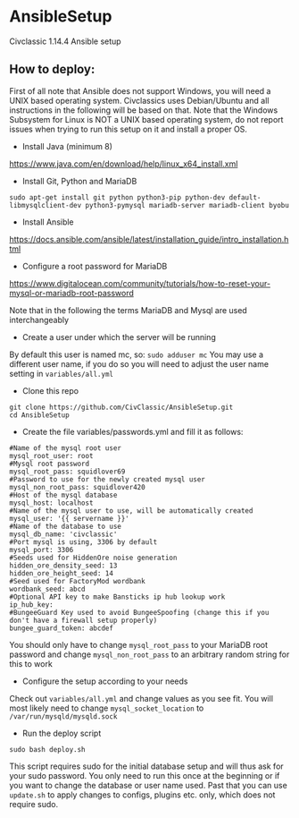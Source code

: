# AnsibleSetup
Civclassic 1.14.4 Ansible setup


## How to deploy:

First of all note that Ansible does not support Windows, you will need a UNIX based operating system. Civclassics uses Debian/Ubuntu and all instructions in the following will be based on that. Note that the Windows Subsystem for Linux is NOT a UNIX based operating system, do not report issues when trying to run this setup on it and install a proper OS.


- Install Java (minimum 8)

https://www.java.com/en/download/help/linux_x64_install.xml

- Install Git, Python and MariaDB

`sudo apt-get install git python python3-pip python-dev default-libmysqlclient-dev python3-pymysql mariadb-server mariadb-client byobu`

- Install Ansible

https://docs.ansible.com/ansible/latest/installation_guide/intro_installation.html

- Configure a root password for MariaDB

https://www.digitalocean.com/community/tutorials/how-to-reset-your-mysql-or-mariadb-root-password

Note that in the following the terms MariaDB and Mysql are used interchangeably

- Create a user under which the server will be running

By default this user is named mc, so: `sudo adduser mc`
You may use a different user name, if you do so you will need to adjust the user name setting in `variables/all.yml`


- Clone this repo
```
git clone https://github.com/CivClassic/AnsibleSetup.git
cd AnsibleSetup
```

- Create the file variables/passwords.yml and fill it as follows:

```
#Name of the mysql root user
mysql_root_user: root
#Mysql root password
mysql_root_pass: squidlover69
#Password to use for the newly created mysql user
mysql_non_root_pass: squidlover420
#Host of the mysql database
mysql_host: localhost
#Name of the mysql user to use, will be automatically created
mysql_user: '{{ servername }}'
#Name of the database to use
mysql_db_name: 'civclassic'
#Port mysql is using, 3306 by default
mysql_port: 3306
#Seeds used for HiddenOre noise generation
hidden_ore_density_seed: 13
hidden_ore_height_seed: 14
#Seed used for FactoryMod wordbank
wordbank_seed: abcd
#Optional API key to make Bansticks ip hub lookup work
ip_hub_key:
#BungeeGuard Key used to avoid BungeeSpoofing (change this if you don't have a firewall setup properly)
bungee_guard_token: abcdef
```

You should only have to change `mysql_root_pass` to your MariaDB root password and change `mysql_non_root_pass` to an arbitrary random string for this to work

- Configure the setup according to your needs

Check out `variables/all.yml` and change values as you see fit. You will most likely need to change `mysql_socket_location` to `/var/run/mysqld/mysqld.sock`

- Run the deploy script

`sudo bash deploy.sh`

This script requires sudo for the initial database setup and will thus ask for your sudo password. You only need to run this once at the beginning or if you want to change the database or user name used. Past that you can use `update.sh` to apply changes to configs, plugins etc. only, which does not require sudo.
